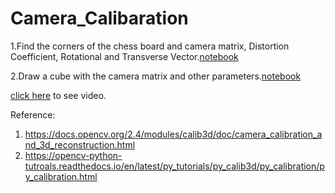 # Camera_Calibaration

1.Find the corners of the chess board and camera matrix, Distortion Coefficient, Rotational and Transverse Vector.[notebook](https://github.com/Pavithran99/Camera_Calibaration/blob/master/CheckerBoard.ipynb)

2.Draw a cube with the camera matrix and other parameters.[notebook](https://github.com/Pavithran99/Camera_Calibaration/blob/master/draw_cube.ipynb) 

[click here](https://www.youtube.com/watch?v=Xi2jMe8oDes) to see video.



Reference:
1. https://docs.opencv.org/2.4/modules/calib3d/doc/camera_calibration_and_3d_reconstruction.html
2. https://opencv-python-tutroals.readthedocs.io/en/latest/py_tutorials/py_calib3d/py_calibration/py_calibration.html
